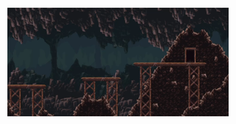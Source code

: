 ![screenshot game][def]

[def]: https://github.com/TheChaosStar/RPGGame/blob/devop/sprites/image.png